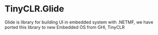# TinyCLR.Glide
Glide is library for building UI in embedded system with .NETMF, we have ported this library to new Embedded OS from GHI, TinyCLR

